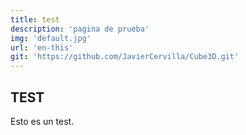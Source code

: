 ```yaml
---
title: test
description: 'pagina de prueba'
img: 'default.jpg'
url: 'en-this'
git: 'https://github.com/JavierCervilla/Cube3D.git'
---
```

## TEST
Esto es un test.